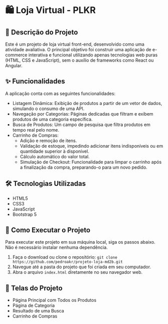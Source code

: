 <h1>🛍️ Loja Virtual - PLKR</h1>
    <h2>📝 Descrição do Projeto</h2>
    <p>Este é um projeto de loja virtual front-end, desenvolvido como uma atividade avaliativa. O principal objetivo foi construir uma aplicação de e-commerce interativa e funcional utilizando apenas tecnologias web puras (HTML, CSS e JavaScript), sem o auxílio de frameworks como React ou Angular.</p>

<h2>✨ Funcionalidades</h2>
    <p>A aplicação conta com as seguintes funcionalidades:</p>
    <ul>
        <li>Listagem Dinâmica: Exibição de produtos a partir de um vetor de dados, simulando o consumo de uma API.</li>
        <li>Navegação por Categorias: Páginas dedicadas que filtram e exibem produtos de uma categoria específica.</li>
        <li>Busca de Produtos: Um campo de pesquisa que filtra produtos em tempo real pelo nome.</li>
        <li>Carrinho de Compras:
            <ul>
                <li>Adição e remoção de itens.</li>
                <li>Validação de estoque, impedindo adicionar itens indisponíveis ou em quantidade superior à disponível.</li>
                <li>Cálculo automático do valor total.</li>
                <li>Simulação de Checkout: Funcionalidade para limpar o carrinho após a finalização da compra, preparando-o para um novo pedido.</li>
            </ul>
        </li>
    </ul>

<h2>🛠️ Tecnologias Utilizadas</h2>
    <ul>
        <li>HTML5</li>
        <li>CSS3</li>
        <li>JavaScript</li>
        <li>Bootstrap 5</li>
    </ul>

<h2>🚀 Como Executar o Projeto</h2>
    <p>
        Para executar este projeto em sua máquina local, siga os passos abaixo. Não é necessário instalar nenhuma dependência.
    </p>
    <ol>
        <li>Faça o download ou clone o repositório: <code>git clone https://github.com/pedroakr/projeto-loja-md2b.git</code></li>
        <li>Navegue até a pasta do projeto que foi criada em seu computador.</li>
        <li>Abra o arquivo <code>index.html</code> diretamente no seu navegador web.</li>
    </ol>

<h2>📸 Telas do Projeto</h2>
    <ul>
        <li>Página Principal com Todos os Produtos</li>
        <li>Página de Categoria</li>
        <li>Resultado de uma Busca</li>
        <li>Carrinho de Compras</li>
    </ul>
